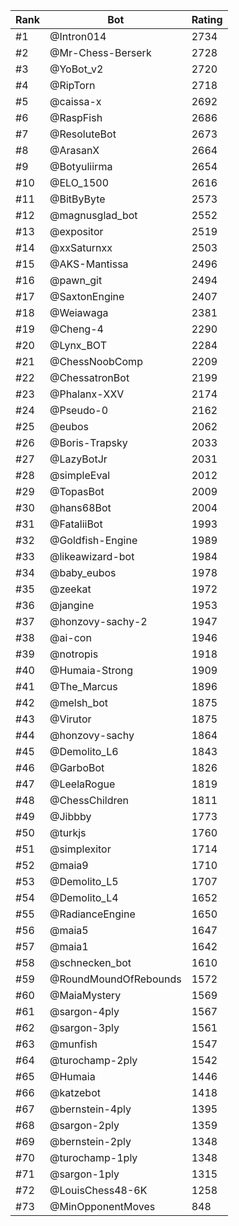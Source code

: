 Rank|Bot|Rating
---|---|---
#1|@Intron014|2734
#2|@Mr-Chess-Berserk|2728
#3|@YoBot_v2|2720
#4|@RipTorn|2718
#5|@caissa-x|2692
#6|@RaspFish|2686
#7|@ResoluteBot|2673
#8|@ArasanX|2664
#9|@Botyuliirma|2654
#10|@ELO_1500|2616
#11|@BitByByte|2573
#12|@magnusglad_bot|2552
#13|@expositor|2519
#14|@xxSaturnxx|2503
#15|@AKS-Mantissa|2496
#16|@pawn_git|2494
#17|@SaxtonEngine|2407
#18|@Weiawaga|2381
#19|@Cheng-4|2290
#20|@Lynx_BOT|2284
#21|@ChessNoobComp|2209
#22|@ChessatronBot|2199
#23|@Phalanx-XXV|2174
#24|@Pseudo-0|2162
#25|@eubos|2062
#26|@Boris-Trapsky|2033
#27|@LazyBotJr|2031
#28|@simpleEval|2012
#29|@TopasBot|2009
#30|@hans68Bot|2004
#31|@FataliiBot|1993
#32|@Goldfish-Engine|1989
#33|@likeawizard-bot|1984
#34|@baby_eubos|1978
#35|@zeekat|1972
#36|@jangine|1953
#37|@honzovy-sachy-2|1947
#38|@ai-con|1946
#39|@notropis|1918
#40|@Humaia-Strong|1909
#41|@The_Marcus|1896
#42|@melsh_bot|1875
#43|@Virutor|1875
#44|@honzovy-sachy|1864
#45|@Demolito_L6|1843
#46|@GarboBot|1826
#47|@LeelaRogue|1819
#48|@ChessChildren|1811
#49|@Jibbby|1773
#50|@turkjs|1760
#51|@simplexitor|1714
#52|@maia9|1710
#53|@Demolito_L5|1707
#54|@Demolito_L4|1652
#55|@RadianceEngine|1650
#56|@maia5|1647
#57|@maia1|1642
#58|@schnecken_bot|1610
#59|@RoundMoundOfRebounds|1572
#60|@MaiaMystery|1569
#61|@sargon-4ply|1567
#62|@sargon-3ply|1561
#63|@munfish|1547
#64|@turochamp-2ply|1542
#65|@Humaia|1446
#66|@katzebot|1418
#67|@bernstein-4ply|1395
#68|@sargon-2ply|1359
#69|@bernstein-2ply|1348
#70|@turochamp-1ply|1348
#71|@sargon-1ply|1315
#72|@LouisChess48-6K|1258
#73|@MinOpponentMoves|848

